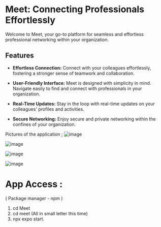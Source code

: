 
# Meet: Connecting Professionals Effortlessly

Welcome to Meet, your go-to platform for seamless and effortless professional networking within your organization.

## Features

- **Effortless Connection:** Connect with your colleagues effortlessly, fostering a stronger sense of teamwork and collaboration.

- **User-Friendly Interface:** Meet is designed with simplicity in mind. Navigate easily to find and connect with professionals in your organization.

- **Real-Time Updates:** Stay in the loop with real-time updates on your colleagues' profiles and activities.

- **Secure Networking:** Enjoy secure and private networking within the confines of your organization.

Pictures of the application ;
![image](https://github.com/panda0942/Meet/assets/69324217/2fdeedab-8ec2-45f1-af29-e1e7fcff92e4)

![image](https://github.com/panda0942/Meet/assets/69324217/fe3fe2b9-7780-4df0-ba10-b8c1dc5fffc7)

![image](https://github.com/panda0942/Meet/assets/69324217/acb50d3c-eaa1-427d-8990-94affca2d088)

![image](https://github.com/panda0942/Meet/assets/69324217/74830a00-6e41-4e27-ba4d-80a0980f3e5f)


# App Access : 
( Package manager - npm ) 

1. cd Meet
2. cd meet  (All in small letter this time)  
3. npx expo start.
   
